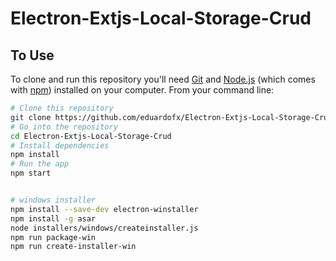 # Electron-Extjs-Local-Storage-Crud


## To Use

To clone and run this repository you'll need [Git](https://git-scm.com) and [Node.js](https://nodejs.org/en/download/) (which comes with [npm](http://npmjs.com)) installed on your computer. From your command line:

```bash
# Clone this repository
git clone https://github.com/eduardofx/Electron-Extjs-Local-Storage-Crud.git
# Go into the repository
cd Electron-Extjs-Local-Storage-Crud
# Install dependencies
npm install
# Run the app
npm start


# windows installer
npm install --save-dev electron-winstaller
npm install -g asar
node installers/windows/createinstaller.js
npm run package-win
npm run create-installer-win
```
